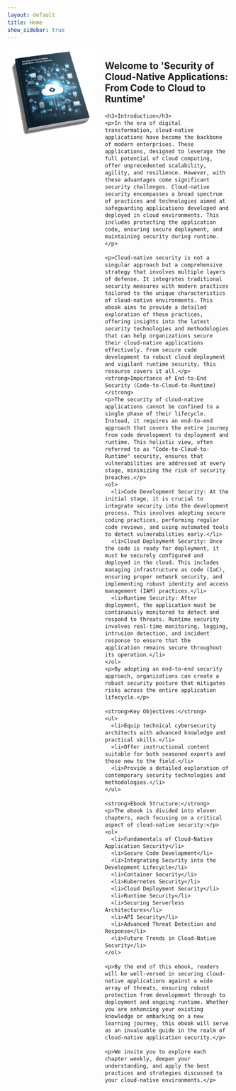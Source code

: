 ```yaml
---
layout: default
title: Home
show_sidebar: true
---
```


<div style="display: flex; align-items: flex-start;">
  <img src="https://raw.githubusercontent.com/gastori/cloud-app-security/main/images/ebook-cover.png" alt="Ebook Cover" style="margin-right: 20px; width: 200px; height: auto;">
  <div>
    <h2>Welcome to 'Security of Cloud-Native Applications: From Code to Cloud to Runtime'</h2>
    
    <h3>Introduction</h3>
    <p>In the era of digital transformation, cloud-native applications have become the backbone of modern enterprises. These applications, designed to leverage the full potential of cloud computing, offer unprecedented scalability, agility, and resilience. However, with these advantages come significant security challenges. Cloud-native security encompasses a broad spectrum of practices and technologies aimed at safeguarding applications developed and deployed in cloud environments. This includes protecting the application code, ensuring secure deployment, and maintaining security during runtime.</p>

    <p>Cloud-native security is not a singular approach but a comprehensive strategy that involves multiple layers of defense. It integrates traditional security measures with modern practices tailored to the unique characteristics of cloud-native environments. This ebook aims to provide a detailed exploration of these practices, offering insights into the latest security technologies and methodologies that can help organizations secure their cloud-native applications effectively. From secure code development to robust cloud deployment and vigilant runtime security, this resource covers it all.</p>
    <strong>Importance of End-to-End Security (Code-to-Cloud-to-Runtime)</strong>
    <p>The security of cloud-native applications cannot be confined to a single phase of their lifecycle. Instead, it requires an end-to-end approach that covers the entire journey from code development to deployment and runtime. This holistic view, often referred to as "Code-to-Cloud-to-Runtime" security, ensures that vulnerabilities are addressed at every stage, minimizing the risk of security breaches.</p>
    <ol>
      <li>Code Development Security: At the initial stage, it is crucial to integrate security into the development process. This involves adopting secure coding practices, performing regular code reviews, and using automated tools to detect vulnerabilities early.</li>
      <li>Cloud Deployment Security: Once the code is ready for deployment, it must be securely configured and deployed in the cloud. This includes managing infrastructure as code (IaC), ensuring proper network security, and implementing robust identity and access management (IAM) practices.</li>
      <li>Runtime Security: After deployment, the application must be continuously monitored to detect and respond to threats. Runtime security involves real-time monitoring, logging, intrusion detection, and incident response to ensure that the   application remains secure throughout its operation.</li>
    </ol>
    <p>By adopting an end-to-end security approach, organizations can create a robust security posture that mitigates risks across the entire application lifecycle.</p>

    <strong>Key Objectives:</strong>
    <ul>
      <li>Equip technical cybersecurity architects with advanced knowledge and practical skills.</li>
      <li>Offer instructional content suitable for both seasoned experts and those new to the field.</li>
      <li>Provide a detailed exploration of contemporary security technologies and methodologies.</li>
    </ul>

    <strong>Ebook Structure:</strong>
    <p>The ebook is divided into eleven chapters, each focusing on a critical aspect of cloud-native security:</p>
    <ol>
      <li>Fundamentals of Cloud-Native Application Security</li>
      <li>Secure Code Development</li>
      <li>Integrating Security into the Development Lifecycle</li>
      <li>Container Security</li>
      <li>Kubernetes Security</li>
      <li>Cloud Deployment Security</li>
      <li>Runtime Security</li>
      <li>Securing Serverless Architectures</li>
      <li>API Security</li>
      <li>Advanced Threat Detection and Response</li>
      <li>Future Trends in Cloud-Native Security</li>
    </ol>

    <p>By the end of this ebook, readers will be well-versed in securing cloud-native applications against a wide array of threats, ensuring robust protection from development through to deployment and ongoing runtime. Whether you are enhancing your existing knowledge or embarking on a new learning journey, this ebook will serve as an invaluable guide in the realm of cloud-native application security.</p>

    <p>We invite you to explore each chapter weekly, deepen your understanding, and apply the best practices and strategies discussed to your cloud-native environments.</p>
  </div>
</div>
